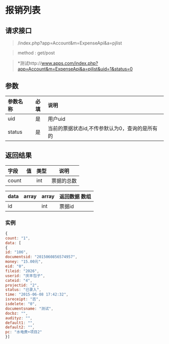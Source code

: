 # 报销列表
## 请求接口 

> /index.php?app=Account&m=ExpenseApi&a=pjlist

>  method : get/post

> *测试http://www.apps.com/index.php?app=Account&m=ExpenseApi&a=pjlist&uid=1&status=0
## 参数

| 参数名称      |    必填 | 说明  |
| :-------- | :--------:| :-- |
|uid| 是| 用户uid  |
| status| 是 | 当前的票据状态id,不传参默认为0，查询的是所有的|




## 返回结果
|字段 |  值| 类型 | 说明|
|:----|----|----|-----|
|count|  | int| 票据的总数|

|data|array | array | 返回数据 数组|
|----|----|----|-----|
|id||int|票据id|


### 实例

``` javascript
{
count: "1",
data: [
{
id: "106",
documentsid: "2015060856574957",
money: "15.00元",
eid: "0",
fileid: "2026",
userid: "庆丰包子",
cateid: "4",
projectid: "2",
status: "已录入",
time: "2015-06-08 17:42:32",
isreceipt: "否",
isdelete: "0",
documentsname: "测试",
docbz: "",
audityz: "",
default1: "",
default2: "",
pc: "水电费+项目2"
}]
